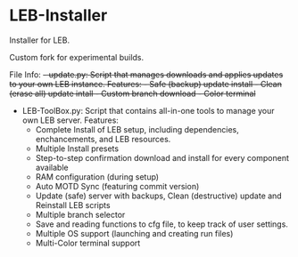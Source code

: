 # LEB-Installer
Installer for LEB.

Custom fork for experimental builds.

File Info:
~~- update.py: Script that manages downloads and applies updates to your own LEB instance.
    Features:
    - Safe (backup) update install
    - Clean (erase all) update intall
    - Custom branch download
    - Color terminal~~
- LEB-ToolBox.py: Script that contains all-in-one tools to manage your own LEB server.
    Features:
    - Complete Install of LEB setup, including dependencies, enchancements, and LEB resources.
    - Multiple Install presets
    - Step-to-step confirmation download and install for every component available
    - RAM configuration (during setup)
    - Auto MOTD Sync (featuring commit version)
    - Update (safe) server with backups, Clean (destructive) update and Reinstall LEB scripts
    - Multiple branch selector
    - Save and reading functions to cfg file, to keep track of user settings.
    - Multiple OS support (launching and creating run files)
    - Multi-Color terminal support
